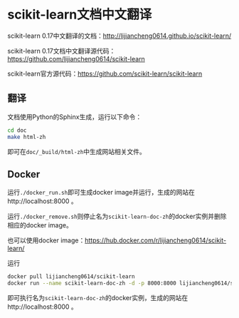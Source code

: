 # scikit-learn文档中文翻译

scikit-learn 0.17中文翻译的文档：http://lijiancheng0614.github.io/scikit-learn/

scikit-learn 0.17文档中文翻译源代码：https://github.com/lijiancheng0614/scikit-learn

scikit-learn官方源代码：https://github.com/scikit-learn/scikit-learn

## 翻译

文档使用Python的Sphinx生成，运行以下命令：
```bash
cd doc
make html-zh
```
即可在`doc/_build/html-zh`中生成网站相关文件。

## Docker

运行`./docker_run.sh`即可生成docker image并运行，生成的网站在 http://localhost:8000 。

运行`./docker_remove.sh`则停止名为`scikit-learn-doc-zh`的docker实例并删除相应的docker image。

也可以使用docker image：https://hub.docker.com/r/lijiancheng0614/scikit-learn/

运行
```bash
docker pull lijiancheng0614/scikit-learn
docker run --name scikit-learn-doc-zh -d -p 8000:8000 lijiancheng0614/scikit-learn
```
即可执行名为`scikit-learn-doc-zh`的docker实例，生成的网站在 http://localhost:8000 。